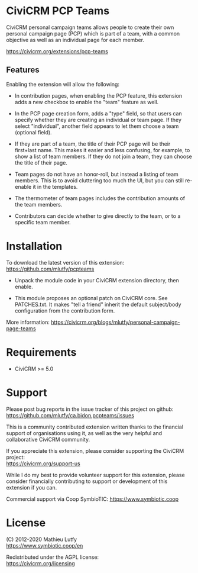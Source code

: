 CiviCRM PCP Teams
=================

CiviCRM personal campaign teams allows people to create their own personal
campaign page (PCP) which is part of a team, with a common objective as well
as an individual page for each member.

https://civicrm.org/extensions/pcp-teams

## Features

Enabling the extension will allow the following:

* In contribution pages, when enabling the PCP feature, this extension
  adds a new checkbox to enable the "team" feature as well.

* In the PCP page creation form, adds a "type" field, so that users can
  specify whether they are creating an individual or team page.  If they
  select "individual", another field appears to let them choose a team
  (optional field).

* If they are part of a team, the title of their PCP page will be their
  first+last name. This makes it easier and less confusing, for example,
  to show a list of team members. If they do not join a team, they can
  choose the title of their page.

* Team pages do not have an honor-roll, but instead a listing of team
  members. This is to avoid cluttering too much the UI, but you can still
  re-enable it in the templates.

* The thermometer of team pages includes the contribution amounts of
  the team members.

* Contributors can decide whether to give directly to the team, or to
  a specific team member.

Installation
============

To download the latest version of this extension:
https://github.com/mlutfy/pcpteams

* Unpack the module code in your CiviCRM extension directory, then enable.

* This module proposes an optional patch on CiviCRM core. See PATCHES.txt.
  It makes "tell a friend" inherit the default subject/body configuration from
  the contribution form.

More information:
https://civicrm.org/blogs/mlutfy/personal-campaign-page-teams

Requirements
============

- CiviCRM >= 5.0

Support
=======

Please post bug reports in the issue tracker of this project on github:  
https://github.com/mlutfy/ca.bidon.pcpteams/issues

This is a community contributed extension written thanks to the financial
support of organisations using it, as well as the very helpful and collaborative
CiviCRM community.

If you appreciate this extension, please consider supporting the CiviCRM project:  
https://civicrm.org/support-us

While I do my best to provide volunteer support for this extension, please
consider financially contributing to support or development of this extension
if you can.

Commercial support via Coop SymbioTIC: <https://www.symbiotic.coop>

License
=======

(C) 2012-2020 Mathieu Lutfy  
https://www.symbiotic.coop/en

Redistributed under the AGPL license:  
https://civicrm.org/licensing
